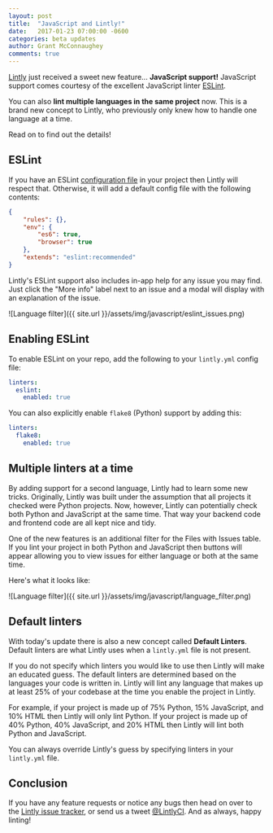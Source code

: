 ```yaml
---
layout: post
title:  "JavaScript and Lintly!"
date:   2017-01-23 07:00:00 -0600
categories: beta updates
author: Grant McConnaughey
comments: true
---
```


[Lintly](https://lintly.com) just received a sweet new feature... **JavaScript support!** JavaScript
support comes courtesy of the excellent JavaScript linter [ESLint](http://eslint.org/).

You can also **lint multiple languages in the same project** now. This is a brand new concept to Lintly,
who previously only knew how to handle one language at a time.

Read on to find out the details!

## ESLint

If you have an ESLint [configuration file](http://eslint.org/docs/user-guide/configuring) in your
project then Lintly will respect that. Otherwise, it will add a default config file with the
following contents:

```json
{
    "rules": {},
    "env": {
        "es6": true,
        "browser": true
    },
    "extends": "eslint:recommended"
}
```

Lintly's ESLint support also includes in-app help for any issue you may find. Just click the "More info"
label next to an issue and a modal will display with an explanation of the issue.

![Language filter]({{ site.url }}/assets/img/javascript/eslint_issues.png)

## Enabling ESLint

To enable ESLint on your repo, add the following to your `lintly.yml` config file:

```yaml
linters:
  eslint:
    enabled: true
```

You can also explicitly enable `flake8` (Python) support by adding this:

```yaml
linters:
  flake8:
    enabled: true
```

## Multiple linters at a time

By adding support for a second language, Lintly had to learn some new tricks. Originally, Lintly was
built under the assumption that all projects it checked were Python projects. Now, however, Lintly
can potentially check both Python and JavaScript at the same time. That way your backend code and
frontend code are all kept nice and tidy.

One of the new features is an additional filter for the Files with Issues table. If you lint your
project in both Python and JavaScript then buttons will appear allowing you to view issues for either
language or both at the same time.

Here's what it looks like:

![Language filter]({{ site.url }}/assets/img/javascript/language_filter.png)

## Default linters

With today's update there is also a new concept called **Default Linters**. Default linters are what
Lintly uses when a `lintly.yml` file is not present.

If you do not specify which linters you would like to use then Lintly will make an educated guess.
The default linters are determined based on the languages your code is written in. Lintly will lint
any language that makes up at least 25% of your codebase at the time you enable the project in Lintly.

For example, if your project is made up of 75% Python, 15% JavaScript, and 10% HTML then Lintly will
only lint Python. If your project is made up of 40% Python, 40% JavaScript, and 20% HTML then Lintly
will lint both Python and JavaScript.

You can always override Lintly's guess by specifying linters in your `lintly.yml` file.

## Conclusion

If you have any feature requests or notice any bugs then head on over to the
[Lintly issue tracker](https://github.com/LintlyCI/Lintly-Issues/issues), or send us a tweet
[@LintlyCI](https://twitter.com/LintlyCI). And as always, happy linting!
